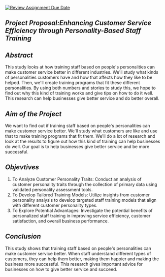 [![Review Assignment Due Date](https://classroom.github.com/assets/deadline-readme-button-24ddc0f5d75046c5622901739e7c5dd533143b0c8e959d652212380cedb1ea36.svg)](https://classroom.github.com/a/N24Xct0L)

  ## *Project Proposal:Enhancing Customer Service Efficiency through Personality-Based Staff Training*
  
  ## *Abstract*

This study looks at how training staff based on people's personalities can make customer service better in different industries. We'll study what kinds of personalities customers have and how that affects how they like to be helped. Then, we'll create training programs that fit these different personalities. By using both numbers and stories to study this, we hope to find out why this kind of training works and give tips on how to do it well. This research can help businesses give better service and do better overall.

  ## *Aim of the Project*

We want to find out if training staff based on people's personalities can make customer service better. We'll study what customers are like and use that to make training programs that fit them. We'll do a lot of research and look at the results to figure out how this kind of training can help businesses do well. Our goal is to help businesses give better service and be more successful.

  ## *Objevtives*
1. To Analyze Customer Personality Traits: Conduct an analysis of customer personality traits through the collection of primary data using validated personality assessment tools.
2. To Develop Tailored Training Models: Utilize insights from customer personality analysis to develop targeted staff training models that align with different customer personality types.
3. To Explore Potential Advantages: Investigate the potential benefits of personalized staff training in improving service efficiency, customer satisfaction, and overall business performance.


  ## *Conclusion*

This study shows that training staff based on people's personalities can make customer service better. When staff understand different types of customers, they can help them better, making them happier and making the business more successful. This research gives important advice for businesses on how to give better service and succeed.
